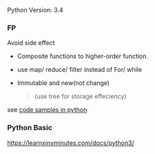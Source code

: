 Python Version: 3.4

### FP

Avoid side effect

* Composite functions to higher-order function.

* use map/ reduce/ filter instead of For/ while

* Immutable and new(not change)

  > (use tree for storage effeciency)

see [code samples in python](https://codewords.recurse.com/issues/one/an-introduction-to-functional-programming)



### Python Basic

https://learnxinyminutes.com/docs/python3/